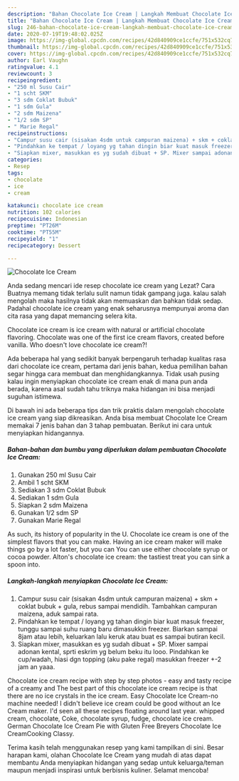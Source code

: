 ```yaml
---
description: "Bahan Chocolate Ice Cream | Langkah Membuat Chocolate Ice Cream Yang Bikin Ngiler"
title: "Bahan Chocolate Ice Cream | Langkah Membuat Chocolate Ice Cream Yang Bikin Ngiler"
slug: 246-bahan-chocolate-ice-cream-langkah-membuat-chocolate-ice-cream-yang-bikin-ngiler
date: 2020-07-19T19:48:02.025Z
image: https://img-global.cpcdn.com/recipes/42d840909ce1ccfe/751x532cq70/chocolate-ice-cream-foto-resep-utama.jpg
thumbnail: https://img-global.cpcdn.com/recipes/42d840909ce1ccfe/751x532cq70/chocolate-ice-cream-foto-resep-utama.jpg
cover: https://img-global.cpcdn.com/recipes/42d840909ce1ccfe/751x532cq70/chocolate-ice-cream-foto-resep-utama.jpg
author: Earl Vaughn
ratingvalue: 4.1
reviewcount: 3
recipeingredient:
- "250 ml Susu Cair"
- "1 scht SKM"
- "3 sdm Coklat Bubuk"
- "1 sdm Gula"
- "2 sdm Maizena"
- "1/2 sdm SP"
- " Marie Regal"
recipeinstructions:
- "Campur susu cair (sisakan 4sdm untuk campuran maizena) + skm + coklat bubuk + gula, rebus sampai mendidih. Tambahkan campuran maizena, aduk sampai rata."
- "Pindahkan ke tempat / loyang yg tahan dingin biar kuat masuk freezer, tunggu sampai suhu ruang baru dimasukkin freezer. Biarkan sampai 8jam atau lebih, keluarkan lalu keruk atau buat es sampai butiran kecil."
- "Siapkan mixer, masukkan es yg sudah dibuat + SP. Mixer sampai adonan kental, sprti eskrim yg belum beku itu looo. Pindahkan ke cup/wadah, hiasi dgn topping (aku pake regal) masukkan freezer +-2 jam an yaaa."
categories:
- Resep
tags:
- chocolate
- ice
- cream

katakunci: chocolate ice cream 
nutrition: 102 calories
recipecuisine: Indonesian
preptime: "PT26M"
cooktime: "PT55M"
recipeyield: "1"
recipecategory: Dessert

---
```



![Chocolate Ice Cream](https://img-global.cpcdn.com/recipes/42d840909ce1ccfe/751x532cq70/chocolate-ice-cream-foto-resep-utama.jpg)

Anda sedang mencari ide resep chocolate ice cream yang Lezat? Cara Buatnya memang tidak terlalu sulit namun tidak gampang juga. kalau salah mengolah maka hasilnya tidak akan memuaskan dan bahkan tidak sedap. Padahal chocolate ice cream yang enak seharusnya mempunyai aroma dan cita rasa yang dapat memancing selera kita.

Chocolate ice cream is ice cream with natural or artificial chocolate flavoring. Chocolate was one of the first ice cream flavors, created before vanilla. Who doesn&#39;t love chocolate ice cream?!

Ada beberapa hal yang sedikit banyak berpengaruh terhadap kualitas rasa dari chocolate ice cream, pertama dari jenis bahan, kedua pemilihan bahan segar hingga cara membuat dan menghidangkannya. Tidak usah pusing kalau ingin menyiapkan chocolate ice cream enak di mana pun anda berada, karena asal sudah tahu triknya maka hidangan ini bisa menjadi suguhan istimewa.


Di bawah ini ada beberapa tips dan trik praktis dalam mengolah chocolate ice cream yang siap dikreasikan. Anda bisa membuat Chocolate Ice Cream memakai 7 jenis bahan dan 3 tahap pembuatan. Berikut ini cara untuk menyiapkan hidangannya.

<!--inarticleads1-->

##### Bahan-bahan dan bumbu yang diperlukan dalam pembuatan Chocolate Ice Cream:

1. Gunakan 250 ml Susu Cair
1. Ambil 1 scht SKM
1. Sediakan 3 sdm Coklat Bubuk
1. Sediakan 1 sdm Gula
1. Siapkan 2 sdm Maizena
1. Gunakan 1/2 sdm SP
1. Gunakan  Marie Regal


As such, its history of popularity in the U. Chocolate ice cream is one of the simplest flavors that you can make. Having an ice cream maker will make things go by a lot faster, but you can You can use either chocolate syrup or cocoa powder. Alton&#39;s chocolate ice cream: the tastiest treat you can sink a spoon into. 

<!--inarticleads2-->

##### Langkah-langkah menyiapkan Chocolate Ice Cream:

1. Campur susu cair (sisakan 4sdm untuk campuran maizena) + skm + coklat bubuk + gula, rebus sampai mendidih. Tambahkan campuran maizena, aduk sampai rata.
1. Pindahkan ke tempat / loyang yg tahan dingin biar kuat masuk freezer, tunggu sampai suhu ruang baru dimasukkin freezer. Biarkan sampai 8jam atau lebih, keluarkan lalu keruk atau buat es sampai butiran kecil.
1. Siapkan mixer, masukkan es yg sudah dibuat + SP. Mixer sampai adonan kental, sprti eskrim yg belum beku itu looo. Pindahkan ke cup/wadah, hiasi dgn topping (aku pake regal) masukkan freezer +-2 jam an yaaa.


Chocolate ice cream recipe with step by step photos - easy and tasty recipe of a creamy and The best part of this chocolate ice cream recipe is that there are no ice crystals in the ice cream. Easy Chocolate Ice Cream-no machine needed! I didn&#39;t believe ice cream could be good without an Ice Cream maker. I&#39;d seen all these recipes floating around last year. whipped cream, chocolate, Coke, chocolate syrup, fudge, chocolate ice cream. German Chocolate Ice Cream Pie with Gluten Free Breyers Chocolate Ice CreamCooking Classy. 

Terima kasih telah menggunakan resep yang kami tampilkan di sini. Besar harapan kami, olahan Chocolate Ice Cream yang mudah di atas dapat membantu Anda menyiapkan hidangan yang sedap untuk keluarga/teman maupun menjadi inspirasi untuk berbisnis kuliner. Selamat mencoba!
